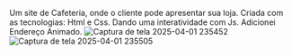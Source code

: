Um site de Cafeteria, onde o cliente pode apresentar sua loja.
Criada com as tecnologias: Html e Css.
Dando uma interatividade com Js.
Adicionei Endereço Animado.
![Captura de tela 2025-04-01 235452](https://github.com/user-attachments/assets/10b7276f-5094-4484-8c13-53863e39bc8a)
![Captura de tela 2025-04-01 235505](https://github.com/user-attachments/assets/665a50f1-6d02-4b4d-8914-4ffde2980ced)
